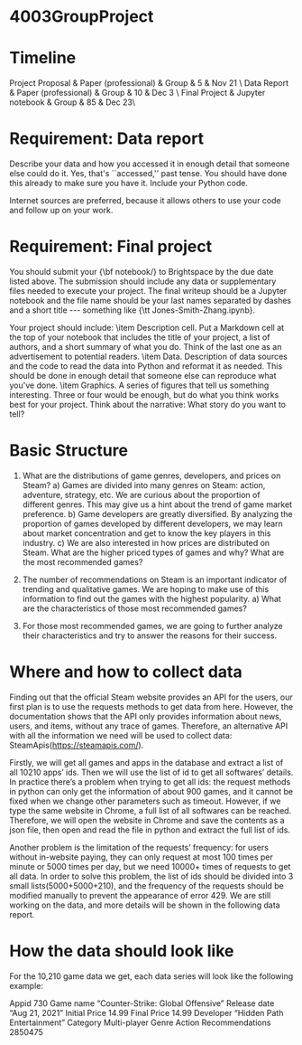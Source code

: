 # 4003GroupProject

# Timeline

Project Proposal            & Paper (professional)  & Group       & 5 & Nov 21 \\
Data Report                 & Paper (professional)  & Group       & 10 & Dec 3 \\
Final Project               & Jupyter notebook      & Group       & 85 & Dec 23\\

# Requirement: Data report

Describe your data and how you accessed it in enough detail that someone else
could do it. Yes, that's ``accessed,'' past tense.  You should have done this
already to make sure you have it. Include your Python code.

Internet sources are preferred, because it allows others to use your code and
follow up on your work.

# Requirement: Final project

You should submit your {\bf notebook\/} to Brightspace by the due date listed
above. The submission should include any data or supplementary files needed to
execute your project. The final writeup should be a Jupyter notebook and the
file name should be your last names separated by dashes and a short title ---
something like {\tt Jones-Smith-Zhang.ipynb}.

Your project should include:
\item Description cell.  Put a Markdown cell at the top of your notebook that
includes the title of your project, a list of authors, and a short summary of
what you do.  Think of the last one as an advertisement to potential readers.
\item Data.  Description of data sources and the code to read the data into
Python and reformat it as needed. This should be done in enough detail that
someone else can reproduce what you've done.
\item Graphics.  A series of figures that tell us something interesting. Three
or four would be enough, but do what you think works best for your project.
Think about the narrative:  What story do you want to tell?

# Basic Structure

1. What are the distributions of game genres, developers, and prices on Steam?
    a) Games are divided into many genres on Steam: action, adventure, strategy, etc. We are curious about the proportion of different genres. This may give us a hint about the trend of game market preference.
    b) Game developers are greatly diversified. By analyzing the proportion of games developed by different developers, we may learn about market concentration and get to know the key players in this industry.
    c) We are also interested in how prices are distributed on Steam. What are the higher priced types of games and why?
What are the most recommended games?

2. The number of recommendations on Steam is an important indicator of trending and qualitative games. We are hoping to make use of this information to find out the games with the highest popularity.
    a) What are the characteristics of those most recommended games?
    
3. For those most recommended games, we are going to further analyze their characteristics and try to answer the reasons for their success.

# Where and how to collect data

Finding out that the official Steam website provides an API for the users, our first plan is to use the requests methods to get data from here. However, the documentation shows that the API only provides information about news, users, and items, without any trace of games. Therefore, an alternative API with all the information we need will be used to collect data: SteamApis(https://steamapis.com/). 

Firstly, we will get all games and apps in the database and extract a list of all 10210 apps’ ids. Then we will use the list of id to get all softwares’ details. In practice there’s a problem when trying to get all ids: the request methods in python can only get the information of about 900 games, and it cannot be fixed when we change other parameters such as timeout. However, if we type the same website in Chrome, a full list of all softwares can be reached. Therefore, we will open the website in Chrome and save the contents as a json file, then open and read the file in python and extract the full list of ids. 

Another problem is the limitation of the requests’ frequency: for users without in-website paying, they can only request at most 100 times per minute or 5000 times per day, but we need 10000+ times of requests to get all data. In order to solve this problem, the list of ids should be divided into 3 small lists(5000+5000+210), and the frequency of the requests should be modified manually to prevent the appearance of error 429. We are still working on the data, and more details will be shown in the following data report. 

# How the data should look like

For the 10,210 game data we get, each data series will look like the following example:

Appid
730
Game name
“Counter-Strike: Global Offensive”
Release date
“Aug 21, 2021”
Initial Price
14.99
Final Price
14.99
Developer
“Hidden Path Entertainment”
Category
Multi-player
Genre
Action
Recommendations
2850475

